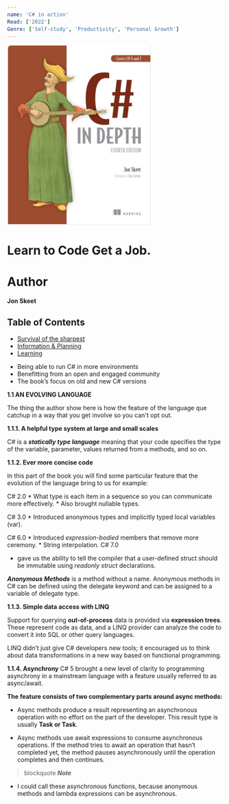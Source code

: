```yaml
---
name: 'C# in action'
Read: ['2022']
Genre: ['Self-study', 'Productivity', 'Personal Growth']
---
```


![Cover](./assets/cover.jpg)

# Learn to Code Get a Job.

# Author

**Jon Skeet**

## Table of Contents

  - [Survival of the sharpest](#Survival-of-the-sharpest)
  - [Information & Planning](#Information-&-Planning)
  - [Learning](#Learning)

   * Being able to run C# in more environments
   * Benefitting from an open and engaged community
   * The book’s focus on old and new C# versions

 **1.1 AN EVOLVING LANGUAGE**

   The thing the author show here is how the feature of the language que catchup in a way that you get involve so you can't opt out. 

**1.1.1. A helpful type system at large and small scales**
  
  C# is a ***statically type language*** meaning that your code specifies the type of the variable, parameter, values returned from a methods, and so on. 

**1.1.2. Ever more concise code**

  In this part of the book you will find some particular feature that the evolution of the language bring to us for example:

  C# 2.0 
        * What type is each item in a sequence so you can communicate more effectively.
        * Also brought nullable types. 

  C# 3.0
      * Introduced anonymous types and implicitly typed local variables (var).

  C# 6.0
      * Introduced *expression-bodied* members that remove more ceremony.
      * String interpolation.
  C# 7.0 
  * gave us the ability to tell the compiler that a user-defined struct should be immutable using *readonly struct* declarations.

  ***Anonymous Methods*** is a method without a name. Anonymous methods in C# can be defined using the delegate keyword and can be assigned to a variable of delegate type.

  **1.1.3. Simple data access with LINQ**

  Support for querying **out-of-process** data is provided via **expression trees**. These represent  code as data, and a LINQ provider can analyze the code to convert it into SQL or other query languages.  

  LINQ didn’t just give C# developers new tools; it encouraged us to think about data transformations in a new way based on functional programming.
  
  **1.1.4. Asynchrony**
   C# 5 brought a new level of clarity to programming asynchrony in a mainstream language with a
feature usually referred to as async/await.

**The feature consists of two complementary parts around async methods:**

* Async methods produce a result representing an asynchronous operation with no effort on the part of the developer. This result type is usually **Task or Task<T>**.

* Async methods use await expressions to consume asynchronous operations. If the method tries to await an operation that hasn’t completed yet, the method pauses asynchronously until the operation completes and then continues.

> blockquote
   ***Note***
   - I could call these asynchronous functions, because anonymous methods and lambda expressions can be asynchronous.


        